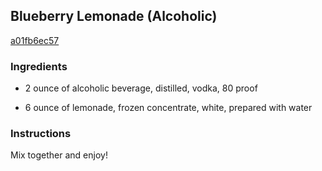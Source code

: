 ## Blueberry Lemonade (Alcoholic)

[a01fb6ec57](http://www.food.com/recipe/blueberry-lemonade-alcoholic-402902)

### Ingredients

 - 2 ounce of alcoholic beverage, distilled, vodka, 80 proof

 - 6 ounce of lemonade, frozen concentrate, white, prepared with water

### Instructions

Mix together and enjoy!